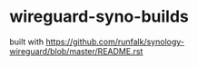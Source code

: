 # wireguard-syno-builds
built with https://github.com/runfalk/synology-wireguard/blob/master/README.rst
